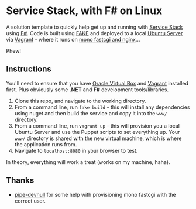 # Service Stack, with F# on Linux 

A solution template to quickly help get up and running with [Service Stack](http://www.servicestack.net/) using [F#](http://fsharp.org/). Code is built using [FAKE](http://fsharp.github.io/FAKE/) and deployed to a local [Ubuntu Server](http://www.ubuntu.com/server) via [Vagrant](http://www.vagrantup.com/) - where it runs on [mono fastcgi and nginx](http://www.mono-project.com/FastCGI_Nginx)...

Phew!

## Instructions

You'll need to ensure that you have [Oracle Virtual Box](https://www.virtualbox.org/) and [Vagrant](http://www.vagrantup.com/) installed first. Plus obviously some **.NET** and **F#** development tools/libraries. 

1. Clone this repo, and navigate to the working directory.
2. From a command line, run `fake build` - this will install any dependencies using nuget and then build the service and copy it into the `www/` directory.
3. From a command line, run `vagrant up` - this will provision you a local Ubuntu Server and use the Puppet scripts to set everything up. Your `www/` directory is shared with the new virtual machine, which is where the application runs from.
4. Navigate to `localhost:8080` in your browser to test.

In theory, everything will work a treat (works on my machine, haha).

## Thanks

* [pipe-devnull](http://pipe-devnull.com/) for some help with provisioning mono fastcgi with the correct user.

